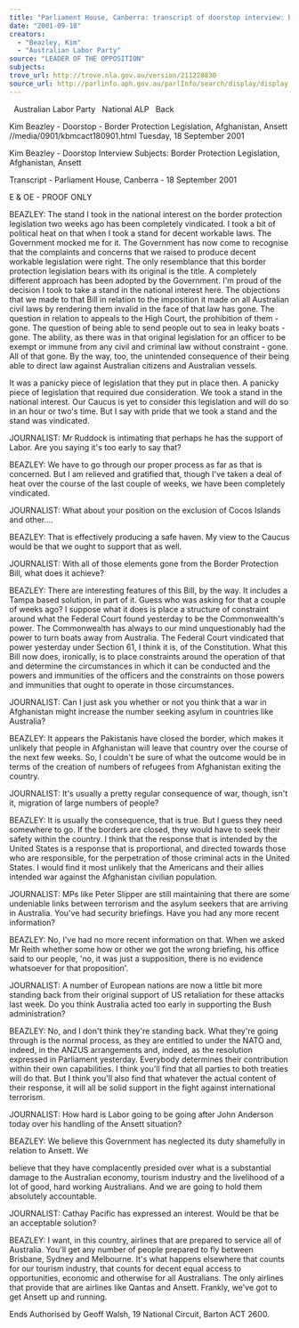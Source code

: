 ```yaml
---
title: "Parliament House, Canberra: transcript of doorstop interview: border protection legislation, Afghanistan, Ansett."
date: "2001-09-18"
creators:
  - "Beazley, Kim"
  - "Australian Labor Party"
source: "LEADER OF THE OPPOSITION"
subjects:
trove_url: http://trove.nla.gov.au/version/211228830
source_url: http://parlinfo.aph.gov.au/parlInfo/search/display/display.w3p;query=Id%3A%22media/pressrel/2RY46%22
---
```


   Australian Labor Party   National ALP   Back

 Kim Beazley - Doorstop - Border Protection Legislation, Afghanistan, Ansett //media/0901/kbmcact180901.html Tuesday, 18 September 2001

 Kim Beazley - Doorstop Interview Subjects: Border Protection Legislation, Afghanistan, Ansett

 Transcript - Parliament House, Canberra - 18 September 2001

 E & OE - PROOF ONLY

 BEAZLEY: The stand I took in the national interest on the border protection legislation two weeks ago has been completely vindicated. I took a bit of political heat on that when I took a stand for decent workable laws. The Government mocked me for it. The Government has now come to recognise that the complaints and concerns that we raised to produce decent workable legislation were right. The only resemblance that this border protection legislation bears with its original is the title. A completely different approach has been adopted by the Government. I'm proud of the decision I took to take a stand in the national interest here. The objections that we made to that Bill in relation to the imposition it made on all Australian civil laws by rendering them invalid in the face of that law has gone. The question in relation to appeals to the High Court, the prohibition of them - gone. The question of being able to send people out to sea in leaky boats - gone. The ability, as there was in that original legislation for an officer to be exempt or immune from any civil and criminal law without constraint - gone. All of that gone. By the way, too, the unintended consequence of their being able to direct law against Australian citizens and Australian vessels.

 It was a panicky piece of legislation that they put in place then. A panicky piece of legislation that required due consideration. We took a stand in the national interest. Our Caucus is yet to consider this legislation and will do so in an hour or two's time. But I say with pride that we took a stand and the stand was vindicated.

 JOURNALIST: Mr Ruddock is intimating that perhaps he has the support of Labor. Are you saying it's too early to say that?

 BEAZLEY: We have to go through our proper process as far as that is concerned. But I am relieved and gratified that, though I've taken a deal of heat over the course of the last couple of weeks, we have been completely vindicated.

 JOURNALIST: What about your position on the exclusion of Cocos Islands and other….

 BEAZLEY: That is effectively producing a safe haven. My view to the Caucus would be that we ought to support that as well.

 JOURNALIST: With all of those elements gone from the Border Protection Bill, what does it achieve?

 BEAZLEY: There are interesting features of this Bill, by the way. It includes a Tampa based solution, in part of it. Guess who was asking for that a couple of weeks ago? I suppose what it does is place a structure of constraint around what the Federal Court found yesterday to be the Commonwealth's power. The Commonwealth has always to our mind unquestionably had the power to turn boats away from Australia. The Federal Court vindicated that power yesterday under Section 61, I think it is, of the Constitution. What this Bill now does, ironically, is to place constraints around the operation of that and determine the circumstances in which it can be conducted and the powers and immunities of the officers and the constraints on those powers and immunities that ought to operate in those circumstances.

 JOURNALIST: Can I just ask you whether or not you think that a war in Afghanistan might increase the number seeking asylum in countries like Australia?

 BEAZLEY: It appears the Pakistanis have closed the border, which makes it unlikely that people in Afghanistan will leave that country over the course of the next few weeks. So, I couldn't be sure of what the outcome would be in terms of the creation of numbers of refugees from Afghanistan exiting the country.

 JOURNALIST: It's usually a pretty regular consequence of war, though, isn't it, migration of large numbers of people?

 BEAZLEY: It is usually the consequence, that is true. But I guess they need somewhere to go. If the borders are closed, they would have to seek their safety within the country. I think that the response that is intended by the United States is a response that is proportional, and directed towards those who are responsible, for the perpetration of those criminal acts in the United States. I would find it most unlikely that the Americans and their allies intended war against the Afghanistan civilian population.

 JOURNALIST: MPs like Peter Slipper are still maintaining that there are some undeniable links between terrorism and the asylum seekers that are arriving in Australia. You've had security briefings. Have you had any more recent information?

 BEAZLEY: No, I've had no more recent information on that. When we asked Mr Reith whether some how or other we got the wrong briefing, his office said to our people, 'no, it was just a supposition, there is no evidence whatsoever for that proposition'.

 JOURNALIST: A number of European nations are now a little bit more standing back from their original support of US retaliation for these attacks last week. Do you think Australia acted too early in supporting the Bush administration?

 BEAZLEY: No, and I don't think they're standing back. What they're going through is the normal process, as they are entitled to under the NATO and, indeed, in the ANZUS arrangements and, indeed, as the resolution expressed in Parliament yesterday. Everybody determines their contribution within their own capabilities. I think you'll find that all parties to both treaties will do that. But I think you'll also find that whatever the actual content of their response, it will all be solid support in the fight against international terrorism.

 JOURNALIST: How hard is Labor going to be going after John Anderson today over his handling of the Ansett situation?

 BEAZLEY: We believe this Government has neglected its duty shamefully in relation to Ansett. We

 believe that they have complacently presided over what is a substantial damage to the Australian economy, tourism industry and the livelihood of a lot of good, hard working Australians. And we are going to hold them absolutely accountable.

 JOURNALIST: Cathay Pacific has expressed an interest. Would be that be an acceptable solution?

 BEAZLEY: I want, in this country, airlines that are prepared to service all of Australia. You'll get any number of people prepared to fly between Brisbane, Sydney and Melbourne. It's what happens elsewhere that counts for our tourism industry, that counts for decent equal access to opportunities, economic and otherwise for all Australians. The only airlines that provide that are airlines like Qantas and Ansett. Frankly, we've got to get Ansett up and running.

 Ends Authorised by Geoff Walsh, 19 National Circuit, Barton ACT 2600.

